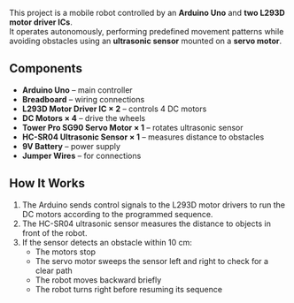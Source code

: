 

This project is a mobile robot controlled by an **Arduino Uno** and **two L293D motor driver ICs**.  
It operates autonomously, performing predefined movement patterns while avoiding obstacles using an **ultrasonic sensor** mounted on a **servo motor**.



## Components
- **Arduino Uno** – main controller
- **Breadboard** – wiring connections
- **L293D Motor Driver IC × 2** – controls 4 DC motors
- **DC Motors × 4** – drive the wheels
- **Tower Pro SG90 Servo Motor × 1** – rotates ultrasonic sensor
- **HC-SR04 Ultrasonic Sensor × 1** – measures distance to obstacles
- **9V Battery** – power supply
- **Jumper Wires** – for connections

## How It Works
1. The Arduino sends control signals to the L293D motor drivers to run the DC motors according to the programmed sequence.
2. The HC-SR04 ultrasonic sensor measures the distance to objects in front of the robot.
3. If the sensor detects an obstacle within 10 cm:
   - The motors stop
   - The servo motor sweeps the sensor left and right to check for a clear path
   - The robot moves backward briefly
   - The robot turns right before resuming its sequence


